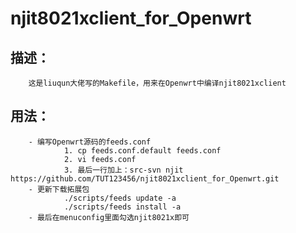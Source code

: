 # njit8021xclient_for_Openwrt
## 描述： 
        这是liuqun大佬写的Makefile，用来在Openwrt中编译njit8021xclient
## 用法：
        - 编写Openwrt源码的feeds.conf
                1. cp feeds.conf.default feeds.conf
                2. vi feeds.conf
                3. 最后一行加上：src-svn njit https://github.com/TUT123456/njit8021xclient_for_Openwrt.git
        - 更新下载拓展包
                ./scripts/feeds update -a
                ./scripts/feeds install -a
        - 最后在menuconfig里面勾选njit8021x即可
